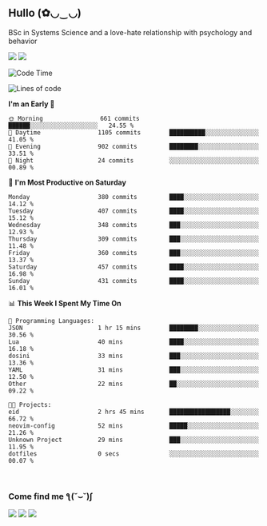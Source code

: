 <h2>Hullo (✿◡‿◡)</h2>

BSc in Systems Science and a love-hate relationship with psychology and behavior

<img src="https://github-readme-activity-graph.vercel.app/graph?username=hedonicadapter&theme=high-contrast"/>
<img src="https://github-readme-stats-git-masterrstaa-rickstaa.vercel.app/api?username=hedonicadapter&theme=highcontrast"/>

<!--START_SECTION:waka-->
![Code Time](http://img.shields.io/badge/Code%20Time-1%2C850%20hrs%2021%20mins-blue)

![Lines of code](https://img.shields.io/badge/From%20Hello%20World%20I%27ve%20Written-6.5%20million%20lines%20of%20code-blue)

**I'm an Early 🐤** 

```text
🌞 Morning                661 commits         ██████░░░░░░░░░░░░░░░░░░░   24.55 % 
🌆 Daytime                1105 commits        ██████████░░░░░░░░░░░░░░░   41.05 % 
🌃 Evening                902 commits         ████████░░░░░░░░░░░░░░░░░   33.51 % 
🌙 Night                  24 commits          ░░░░░░░░░░░░░░░░░░░░░░░░░   00.89 % 
```
📅 **I'm Most Productive on Saturday** 

```text
Monday                   380 commits         ████░░░░░░░░░░░░░░░░░░░░░   14.12 % 
Tuesday                  407 commits         ████░░░░░░░░░░░░░░░░░░░░░   15.12 % 
Wednesday                348 commits         ███░░░░░░░░░░░░░░░░░░░░░░   12.93 % 
Thursday                 309 commits         ███░░░░░░░░░░░░░░░░░░░░░░   11.48 % 
Friday                   360 commits         ███░░░░░░░░░░░░░░░░░░░░░░   13.37 % 
Saturday                 457 commits         ████░░░░░░░░░░░░░░░░░░░░░   16.98 % 
Sunday                   431 commits         ████░░░░░░░░░░░░░░░░░░░░░   16.01 % 
```


📊 **This Week I Spent My Time On** 

```text
💬 Programming Languages: 
JSON                     1 hr 15 mins        ████████░░░░░░░░░░░░░░░░░   30.56 % 
Lua                      40 mins             ████░░░░░░░░░░░░░░░░░░░░░   16.18 % 
dosini                   33 mins             ███░░░░░░░░░░░░░░░░░░░░░░   13.36 % 
YAML                     31 mins             ███░░░░░░░░░░░░░░░░░░░░░░   12.50 % 
Other                    22 mins             ██░░░░░░░░░░░░░░░░░░░░░░░   09.22 % 

🐱‍💻 Projects: 
eid                      2 hrs 45 mins       █████████████████░░░░░░░░   66.72 % 
neovim-config            52 mins             █████░░░░░░░░░░░░░░░░░░░░   21.26 % 
Unknown Project          29 mins             ███░░░░░░░░░░░░░░░░░░░░░░   11.95 % 
dotfiles                 0 secs              ░░░░░░░░░░░░░░░░░░░░░░░░░   00.07 % 
```


<!--END_SECTION:waka-->

<br/>
<h3>Come find me ƪ(˘⌣˘)ʃ </h3>

<a href="https://hedonicadapter.com/"><img src="https://img.shields.io/badge/-Portfolio-3423A6?style=flat-square&logo=Google-Chrome&logoColor=white"/></a>
<a href="www.linkedin.com/in/sam-herman"><img src="https://img.shields.io/badge/-Sam%20Herman-0077B5?style=flat-square&logo=Linkedin&logoColor=white"/></a>
<a href="mailto:mailservice.samherman@gmail.com"><img src="https://img.shields.io/badge/-mailservice.samherman@gmail.com-D14836?style=flat-square&logo=Gmail&logoColor=white"/></a>

<!--
**cdthomp1/cdthomp1** is a ✨ _special_ ✨ repository because its `README.md` (this file) appears on your GitHub profile.


----
Credit: [cdthomp1](https://github.com/cdthomp1)

Last Edited on: 19/11/2020
